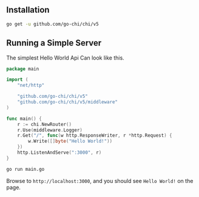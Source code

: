 ## Installation

```sh
go get -u github.com/go-chi/chi/v5
```


## Running a Simple Server

The simplest Hello World Api Can look like this.

```go
package main

import (
	"net/http"

	"github.com/go-chi/chi/v5"
	"github.com/go-chi/chi/v5/middleware"
)

func main() {
	r := chi.NewRouter()
	r.Use(middleware.Logger)
	r.Get("/", func(w http.ResponseWriter, r *http.Request) {
		w.Write([]byte("Hello World!"))
	})
	http.ListenAndServe(":3000", r)
}
```
```sh
go run main.go
```
Browse to `http://localhost:3000`, and you should see `Hello World!` on the page.
